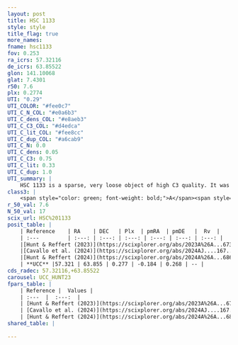```yaml
---
layout: post
title: HSC 1133
style: style
title_flag: true
more_names: 
fname: hsc1133
fov: 0.253
ra_icrs: 57.32116
de_icrs: 63.85522
glon: 141.10068
glat: 7.4301
r50: 7.6
plx: 0.2774
UTI: "0.29"
UTI_COLOR: "#fee0c7"
UTI_C_N_COL: "#e0a6b3"
UTI_C_dens_COL: "#e8aeb3"
UTI_C_C3_COL: "#d4edca"
UTI_C_lit_COL: "#fee8cc"
UTI_C_dup_COL: "#a6cab9"
UTI_C_N: 0.0
UTI_C_dens: 0.05
UTI_C_C3: 0.75
UTI_C_lit: 0.33
UTI_C_dup: 1.0
UTI_summary: |
    HSC 1133 is a sparse, very loose object of high C3 quality. It was recently reported in the literature.<br><br><span style="color: #99180f; font-weight: bold;">Warning: </span>contains less than 25 stars with <i>P>0.5</i> estimated.
class3: |
    <span style="color: green; font-weight: bold;">A</span><span style="color: #FFC300; font-weight: bold;">B</span>
r_50_val: 7.6
N_50_val: 17
scix_url: HSC%201133
posit_table: |
    | Reference    | RA    | DEC   | Plx  | pmRA  | pmDE   |  Rv  |
    | :---         | :---: | :---: | :---: | :---: | :---: | :---: |
    |[Hunt & Reffert (2023)](https://scixplorer.org/abs/2023A%26A...673A.114H) | 57.242 | 63.88 | 0.276 | -0.163 | 0.239 | -- |
    |[Cavallo et al. (2024)](https://scixplorer.org/abs/2024AJ....167...12C) | 57.379 | 63.839 | 0.274 | -- | -- | -- |
    |[Hunt & Reffert (2024)](https://scixplorer.org/abs/2024A%26A...686A..42H) | 57.242 | 63.88 | 0.276 | -0.163 | 0.239 | -- |
    | **UCC** |57.321 | 63.855 | 0.277 | -0.184 | 0.268 | -- | 
cds_radec: 57.32116,+63.85522
carousel: UCC_HUNT23
fpars_table: |
    | Reference |  Values |
    | :---  |  :---:  |
    | [Hunt & Reffert (2023)](https://scixplorer.org/abs/2023A%26A...673A.114H) | `AV50=1.93, diffAV50=1.232, MOD50=12.666, logAge50=8.342` |
    | [Cavallo et al. (2024)](https://scixplorer.org/abs/2024AJ....167...12C) | `AV50=2.12, dMod50=12.24, logAge50=8.38, [Fe/H]50=-0.74` |
    | [Hunt & Reffert (2024)](https://scixplorer.org/abs/2024A%26A...686A..42H) | `MassJ=146.875` |
shared_table: |
    
---
```

